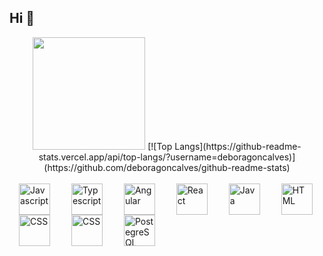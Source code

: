 ## Hi 👋

<div align="center">
  <img height="180em" src="https://github-readme-stats.vercel.app/api?username=deboragoncalves&show_icons=trueinclude_all_commits=true&count_private=true"/>
  [![Top Langs](https://github-readme-stats.vercel.app/api/top-langs/?username=deboragoncalves)](https://github.com/deboragoncalves/github-readme-stats)
</div>

<br />

<div style="display: inline_block">
  <img align="center" src="https://cdn.jsdelivr.net/gh/devicons/devicon/icons/javascript/javascript-plain.svg" height="50" width="50" alt="Javascript" style="margin: 0 15px !important; cursor: pointer;" />
  <img align="center" src="https://cdn.jsdelivr.net/gh/devicons/devicon/icons/typescript/typescript-plain.svg" height="50" width="50" alt="Typescript" style="margin: 0 15px !important; cursor: pointer;" />
  <img align="center" src="https://cdn.jsdelivr.net/gh/devicons/devicon/icons/angularjs/angularjs-plain.svg" height="50" width="50" alt="Angular" style="margin: 0 15px !important; cursor: pointer;" />
  <img align="center" src="https://cdn.jsdelivr.net/gh/devicons/devicon/icons/react/react-original.svg" height="50" width="50" alt="React" style="margin: 0 15px !important; cursor: pointer;" />
  <img align="center" src="https://cdn.jsdelivr.net/gh/devicons/devicon/icons/java/java-original-wordmark.svg" height="50" width="50" alt="Java" style="margin: 0 15px !important; cursor: pointer;" />
  <img align="center" src="https://cdn.jsdelivr.net/gh/devicons/devicon/icons/html5/html5-plain-wordmark.svg" height="50" width="50" alt="HTML" style="margin: 0 15px !important; cursor: pointer;" />
  <img align="center" src="https://cdn.jsdelivr.net/gh/devicons/devicon/icons/css3/css3-plain-wordmark.svg" height="50" width="50" alt="CSS" style="margin: 0 15px !important; cursor: pointer;" />
  <img align="center" src="https://cdn.jsdelivr.net/gh/devicons/devicon/icons/sass/sass-original.svg" height="50" width="50" alt="CSS" style="margin: 0 15px !important; cursor: pointer;" />
  <img align="center" src="https://cdn.jsdelivr.net/gh/devicons/devicon/icons/postgresql/postgresql-plain.svg"  height="50" width="50" alt="PostegreSQL" style="margin: 0 15px !important; cursor: pointer;" />
</div>








